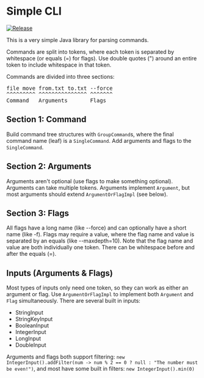 # Simple CLI

[![Release](https://jitpack.io/v/mega12345mega/Simple-CLI.svg)](https://jitpack.io/#mega12345mega/Simple-CLI)

This is a very simple Java library for parsing commands.

Commands are split into tokens, where each token is separated by whitespace (or equals (=) for flags). Use double quotes (") around an entire token to include whitespace in that token.

Commands are divided into three sections:

<pre>
file move from.txt to.txt --force
^^^^^^^^^ ^^^^^^^^^^^^^^^ ^^^^^^^
Command   Arguments       Flags
</pre>

## Section 1: Command

Build command tree structures with `GroupCommand`s, where the final command name (leaf) is a `SingleCommand`. Add arguments and flags to the `SingleCommand`.

## Section 2: Arguments

Arguments aren't optional (use flags to make something optional). Arguments can take multiple tokens. Arguments implement `Argument`, but most arguments should extend `ArgumentOrFlagImpl` (see below).

## Section 3: Flags

All flags have a long name (like \-\-force) and can optionally have a short name (like \-f). Flags may require a value, where the flag name and value is separated by an equals (like \-\-maxdepth=10). Note that the flag name and value are both individually one token. There can be whitespace before and after the equals (=).

## Inputs (Arguments & Flags)

Most types of inputs only need one token, so they can work as either an argument or flag. Use `ArgumentOrFlagImpl` to implement both `Argument` and `Flag` simultaneously. There are several built in inputs:

* StringInput
* StringKeyInput
* BooleanInput
* IntegerInput
* LongInput
* DoubleInput

Arguments and flags both support filtering: `new IntegerInput().addFilter(num -> num % 2 == 0 ? null : "The number must be even!")`, and most have some built in filters: `new IntegerInput().min(0)`